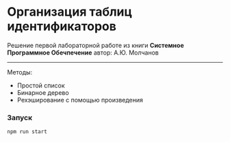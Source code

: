# Организация таблиц идентификаторов

Решение первой лабораторной работе из книги **Системное Программное Обечпечение** автор: А.Ю. Молчанов

***

Методы: 
  * Простой список
  * Бинарное дерево
  * Рехэширование с помощью произведения

### Запуск

`npm run start`

